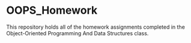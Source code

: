 # OOPS_Homework
This repository holds all of the homework assignments completed in the Object-Oriented Programming And Data Structures class.
